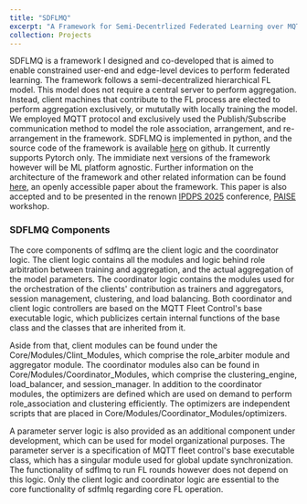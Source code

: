 ```yaml
---
title: "SDFLMQ"
excerpt: "A Framework for Semi-Decentrlized Federated Learning over MQTT Communication Protocol<br/><img src='/images/sdflmq_architecture.png'>"
collection: Projects
---
```


SDFLMQ is a framework I designed and co-developed that is aimed to enable constrained user-end and edge-level devices to perform federated learning. The framework follows a semi-decentralized hierarchical FL model. This model does not require a central server to perform aggregation. Instead, client machines that contribute to the FL process are elected to perform aggregation exclusively, or mututally with locally training the model. We employed MQTT protocol and exclusively used the Publish/Subscribe communication method to model the role association, arrangement, and re-arrangement in the framework. SDFLMQ is implemented in python, and the source code of the framework is available [here](https://github.com/ali-pour-amir/SDFLMQ) on github. It currently supports Pytorch only. The immidiate next versions of the framework however will be ML platform agnostic. Further information on the architecture of the framework and other related information can be found [here](https://arxiv.org/abs/2503.13624), an openly accessible paper about the framework. This paper is also accepted and to be presented in the renown [IPDPS 2025](https://www.ipdps.org/) conference, [PAISE](https://paise.org/) workshop.

### SDFLMQ Components

The core components of sdflmq are the client logic and the coordinator logic. The client logic contains all the modules and logic behind role arbitration between training and aggregation, and the actual aggregation of the model parameters. The coordinator logic contains the modules used for the orchestration of the clients' contribution as trainers and aggregators, session management, clustering, and load balancing. Both coordinator and client logic controllers are based on the MQTT Fleet Control's base executable logic, which publicizes certain internal functions of the base class and the classes that are inherited from it. 

Aside from that, client modules can be found under the Core/Modules/Clint_Modules, which comprise the role_arbiter module and aggregator module. The coordinator modules also can be found  in Core/Modules/Coordinator_Modules, which comprise the clustering_engine, load_balancer, and session_manager. In addition to the coordinator modules, the optimizers are defined which are used on demand to perform role_association and clustering efficiently. The optimizers are independent scripts that are placed in Core/Modules/Coordinator_Modules/optimizers.

A parameter server logic is also provided as an additional component under development, which can be used for model organizational purposes. The parameter server is a specification of MQTT fleet control's base executable class, which has a singular module used for global update synchronization. The functionality of sdflmq to run FL rounds however does not depend on this logic. Only the client logic and coordinator logic are essential to the core functionality of sdfmlq regarding core FL operation.

